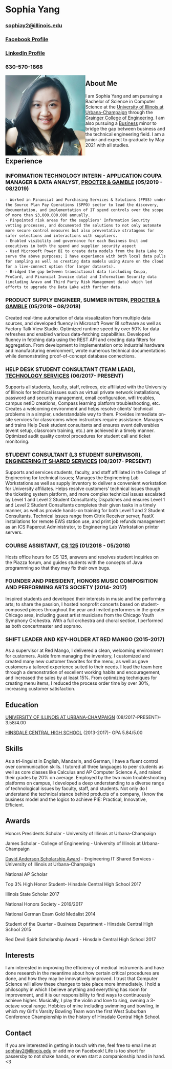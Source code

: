# Sophia Yang
### sophiay2@illinois.edu
### [Facebook Profile](https://www.facebook.com/sophiashiyang)
### [LinkedIn Profile](https://www.linkedin.com/in/sophia-s-yang/)
### 630-570-1868

<img align="left" src="linkedinprof1.jpg" width="250" height="250" />


## About Me

I am Sophia Yang and am pursuing a Bachelor of Science in Computer Science at the [University of Illinois at Urbana-Champaign](https://cs.illinois.edu) through the [Grainger College of Engineering](https://engineering.illinois.edu). I am also pursuing a [Business](https://business.illinois.edu) minor to bridge the gap between business and the technical engineering field. I am a junior and expect to graduate by May 2021 with all studies. 
                                                                                                                                                                                                    
## Experience

### INFORMATION TECHNOLOGY INTERN - APPLICATION COUPA MANAGER & DATA ANALYST, [PROCTER & GAMBLE](https://us.pg.com/) (05/2019 - 08/2019)
    - Worked in Financial and Purchasing Services & Solutions (FPSS) under the Source Plan Pay Operations (SPPO) sector to lead the discovery, documentation, and implementation of IT spend controls over the scope of more than $3,000,000,000 annually. 
    - Pinpointed risk areas for the suppliers' Information Security vetting processes, and documented the solutions to not only automate more secure control measures but also preventative stratagems for safer selections and interactions with suppliers. 
    - Enabled visibility and governance for each Business Unit and executives in both the spend and supplier security aspect
    - Used Microsoft Power BI to create data models from the Data Lake to serve the above purposes; I have experience with both local data pulls for sampling as well as creating data models using Azure on the cloud for a live-connect option (for larger datasets). 
    - Bridged the gap between transactional data (including Coupa, ProCard, and Financial Invoice data) and Information Security data (including Aravo and Third Party Risk Management data) which led efforts to upgrade the Data Lake with further data. 


### PRODUCT SUPPLY ENGINEER, SUMMER INTERN, [PROCTER & GAMBLE](https://us.pg.com/) (05/2018 – 08/2018)
   Created real-time automation of data visualization from multiple data sources, and developed fluency in Microsoft Power BI software as well as Factory Talk View Studio. Optimized runtime speed by over 50% for data refreshes and enabled various data-fetching capabilities. Developed fluency in fetching data using the REST API and creating data filters for aggregation. From development to implementation onto industrial hardware and manufacturing environment, wrote numerous technical documentations while demonstrating proof-of-concept database connections.

### HELP DESK STUDENT CONSULTANT (TEAM LEAD), [TECHNOLOGY SERVICES](https://techservices.illinois.edu) (06/2017- PRESENT)
   Supports all students, faculty, staff, retirees, etc affiliated with the University of Illinois for technical issues such as virtual private network installations, password and security management, email configuration, wifi troubles, campus netID creations, Compass learning platform troubleshooting, etc. Creates a welcoming environment and helps resolve clients’ technical problems in a simpler, understandable way to them. Provides immediate on-site services for classrooms when instructors require assistance. Manages and trains Help Desk student consultants and ensures event deliverables (event setup, classroom training, etc.) are achieved in a timely manner. Optimized audit quality control procedures for student call and ticket monitoring. 
   
### STUDENT CONSULTANT (L3 STUDENT SUPERVISOR), [ENGINEERING IT SHARED SERVICES](https://it.engineering.illinois.edu) (08/2017- PRESENT)
   Supports and services students, faculty, and staff affiliated in the College of Engineering for technical issues; Manages the Engineering Lab Workstations as well as supply inventory to deliver a convenient workstation for University affiliates. Helps resolve customers’ technical issues though the ticketing system platform, and more complex technical issues escalated by Level 1 and Level 2 Student Consultants; Dispatches and ensures Level 1 and Level 2 Student Consultants completes their given tasks in a timely manner, as well as provide hands-on training for both Level 1 and 2 Student Consultants. Technical issues range from Citrix Receiver server, FastX installations for remote EWS station use, and print job refunds management as an ICS Papercut Administrator, to Engineering Lab Workstation printer servers.
   
### COURSE ASSISTANT, [CS 125](https://cs125.cs.illinois.edu/) (01/2018 - 05/2018)
   Hosts office hours for CS 125, answers and resolves student inquiries on the Piazza forum, and guides students with the concepts of Java programming so that they may fix their own bugs. 
   
### FOUNDER AND PRESIDENT, HONORS MUSIC COMPOSITION AND PERFORMING ARTS SOCIETY (2014- 2017)
   Inspired students and developed their interests in music and the performing arts; to share the passion, I hosted nonprofit concerts based on student-composed pieces throughout the year and invited performers in the greater Chicago area, including guest artist musicians from the Chicago Youth Symphony Orchestra. With a full orchestra and choral section, I performed as both concertmaster and soprano.
   
### SHIFT LEADER AND KEY-HOLDER AT RED MANGO (2015-2017)
   As a supervisor at Red Mango, I delivered a clean, welcoming environment for customers. Aside from managing the inventory, I customized and created many new customer favorites for the menu, as well as gave customers a tailored experience suited to their needs. I lead the team here through a demonstration of excellent working habits and encouragement, and increased the sales by at least 15%. From optimizing techniques for creating menu items, I reduced the process order time by over 30%, increasing customer satisfaction.

## Education

[UNIVERSITY OF ILLINOIS AT URBANA-CHAMPAIGN](http://illinois.edu) (08/2017-PRESENT)- 3.58/4.00 

[HINSDALE CENTRAL HIGH SCHOOL](https://d86.hinsdale86.org/Domain/8) (2013-2017)- GPA 5.84/5.00

## Skills
   As a tri-linguist in English, Mandarin, and German, I have a fluent control over communication skills. I tutored all three languages to peer students as well as core classes like Calculus and AP Computer Science A, and raised their grades by 20% on average. Employed by the two main troubleshooting platforms on campus, I developed a deep understanding to a diverse range of technological issues by faculty, staff, and students. Not only do I understand the technical stance behind products of a company, I know the business model and the logics to achieve PIE: Practical, Innovative, Efficient.
   
## Awards
Honors Presidents Scholar - University of Illinois at Urbana-Champaign

James Scholar - College of Engineering - University of Illinois at Urbana-Champaign

[David Anderson Scholarship Award](https://it.engineering.illinois.edu/news/david-anderson-and-stephanie-ognar-honored-scholarships) - Engineering IT Shared Services - University of Illinois at Urbana-Champaign

National AP Scholar

Top 3% High Honor Student- Hinsdale Central High School 2017

Illinois State Scholar 2017

National Honors Society - 2016/2017

National German Exam Gold Medalist 2014

Student of the Quarter - Business Department - Hinsdale Central High School 2015 

Red Devil Spirit Scholarship Award - Hinsdale Central High School 2017

## Interests
I am interested in improving the efficiency of medical instruments and have done research in the meantime about how certain critical procedures are done, and how they may be innovatively improved. I trust that Computer Science will allow these changes to take place more immediately. I hold a philosophy in which I believe anything and everything has room for improvement, and it is our responsibility to find ways to continuously achieve higher. 
Musically, I play the violin and love to sing, owning a 3-octave vocal range.
Hobbies of mine including swimming and bowling, in which my Girl's Varsity Bowling Team won the first West Suburban Conference Championship in the history of Hinsdale Central High School.

## Contact
If you are interested in getting in touch with me, feel free to email me at sophiay2@illinois.edu or add me on Facebook! Life is too short for passersby to not shake hands, or even start a companionship hand in hand. <3
